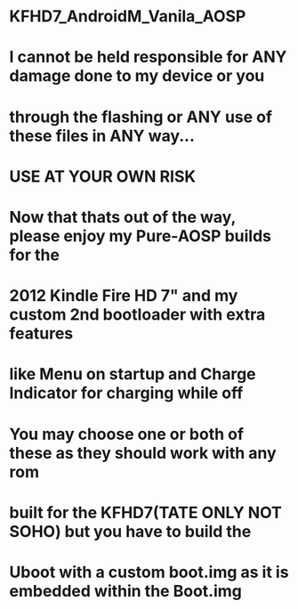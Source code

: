 # KFHD7_AndroidM_Vanila_AOSP
#  
# 
# I cannot be held responsible for ANY damage done to my device or you
# through the flashing or ANY use of these files in ANY way...
# 
# USE AT YOUR OWN RISK
# 
# Now that thats out of the way, please enjoy my Pure-AOSP builds for the
# 2012 Kindle Fire HD 7" and my custom 2nd bootloader with extra features
# like Menu on startup and Charge Indicator for charging while off
# 
# 
# You may choose one or both of these as they should work with any rom
# built for the KFHD7(TATE ONLY NOT SOHO) but you have to build the 
# Uboot with a custom boot.img as it is embedded within the Boot.img
# 

